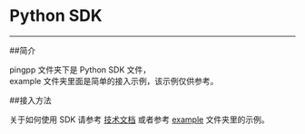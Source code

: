 Python SDK 
=================

****

##简介

pingpp 文件夹下是 Python SDK 文件，<br>
example 文件夹里面是简单的接入示例，该示例仅供参考。



##接入方法

关于如何使用 SDK 请参考 [技术文档](https://pingplusplus.com/document) 或者参考 [example](https://github.com/PingPlusPlus/pingpp-python/tree/master/example) 文件夹里的示例。
